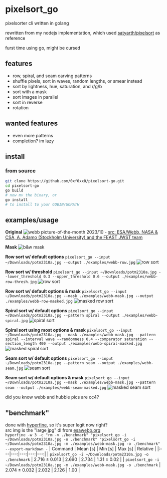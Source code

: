 # pixelsort_go
pixelsorter cli written in golang

rewritten from my nodejs implementation, which used [satyarth/pixelsort](https://github.com/satyarth/pixelsort/) as reference

furst time using go, might be cursed

## features
- row, spiral, and seam carving patterns
- shuffle pixels, sort in waves, random lengths, or smear instead
- sort by lightness, hue, saturation, and r/g/b
- sort with a mask
- sort images in parallel
- sort in reverse
- rotation

## wanted features
- even more patterns
- completion? im lazy

## install
### from source
```sh
git clone https://github.com/0xf0xx0/pixelsort-go.git
cd pixelsort-go
go build
# now mv the binary, or
go install
# to install to your GOBIN/GOPATH
```

## examples/usage
**Original**
![webb picture-of-the-month 2023/10](https://cdn.esawebb.org/archives/images/screen/potm2310a.jpg) - [src: ESA/Webb, NASA & CSA, A. Adamo (Stockholm University) and the FEAST JWST team](https://esawebb.org/images/potm2310a/)

**Mask**
![b&w mask](./examples/webb-mask.jpg)

**Row sort w/ default options**
`pixelsort_go --input ~/Downloads/potm2310a.jpg --output ./examples/webb-row.jpg`
![row sort](./examples/webb-row.jpg)

**Row sort w/ threshold**
`pixelsort_go --input ~/Downloads/potm2310a.jpg --lower_threshold 0.3 --upper_threshold 0.6 --output ./examples/webb-row-thresh.jpg`
![row sort](./examples/webb-row-thresh.jpg)

**Row sort w/ default options & mask**
`pixelsort_go --input ~/Downloads/potm2310a.jpg --mask ./examples/webb-mask.jpg --output ./examples/webb-row-masked.jpg`
![masked row sort](./examples/webb-row-masked.jpg)

**Spiral sort w/ default options**
`pixelsort_go --input ~/Downloads/potm2310a.jpg --pattern spiral --output ./examples/webb-spiral.jpg`
![spiral sort](./examples/webb-spiral.jpg)

**Spiral sort using most options & mask**
`pixelsort_go --input ~/Downloads/potm2310a.jpg --mask ./examples/webb-mask.jpg --pattern spiral --interval wave --randomness 0.4 --comparator saturation --section_length 400 --output ./examples/webb-spiral-masked.jpg`
![masked spiral sort](./examples/webb-spiral-masked.jpg)

**Seam sort w/ default options**
`pixelsort_go --input ~/Downloads/potm2310a.jpg --pattern seam --output ./examples/webb-seam.jpg`
![seam sort](./examples/webb-seam.jpg)

**Seam sort w/ default options & mask**
`pixelsort_go --input ~/Downloads/potm2310a.jpg --mask ./examples/webb-mask.jpg --pattern seam --output ./examples/webb-seam-masked.jpg`
![masked seam sort](./examples/webb-seam-masked.jpg)

did you know webb and hubble pics are cc4?

## "benchmark"
done with [hyperfine](https://github.com/sharkdp/hyperfine), so it's super legit now right? \
src img is the "large jpg" dl from [esawebb.org](https://esawebb.org/images/potm2310a/) \
`hyperfine -w 3 -c "rm -v ./benchmark" "pixelsort_go -i ~/Downloads/potm2310a.jpg -o ./benchmark" "pixelsort_go -i ~/Downloads/potm2310a.jpg -m ./examples/webb-mask.jpg -o ./benchmark" --export-markdown -`
| Command | Mean [s] | Min [s] | Max [s] | Relative |
|:---|---:|---:|---:|---:|
| `pixelsort_go -i ~/Downloads/potm2310a.jpg -o ./benchmark` | 2.716 ± 0.013 | 2.690 | 2.734 | 1.31 ± 0.02 |
| `pixelsort_go -i ~/Downloads/potm2310a.jpg -m ./examples/webb-mask.jpg -o ./benchmark` | 2.074 ± 0.032 | 2.032 | 2.126 | 1.00 |
